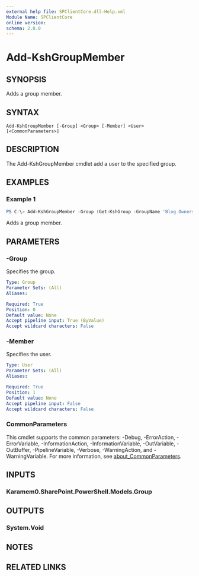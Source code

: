 ```yaml
---
external help file: SPClientCore.dll-Help.xml
Module Name: SPClientCore
online version:
schema: 2.0.0
---
```


# Add-KshGroupMember

## SYNOPSIS
Adds a group member.

## SYNTAX

```
Add-KshGroupMember [-Group] <Group> [-Member] <User> [<CommonParameters>]
```

## DESCRIPTION
The Add-KshGroupMember cmdlet add a user to the specified group.

## EXAMPLES

### Example 1
```powershell
PS C:\> Add-KshGroupMember -Group (Get-KshGroup -GroupName 'Blog Owners') -Member (Get-KshUser -UserName 'i:0#.f|membership|admin@example.onmicrosoft.com')
```

Adds a group member.

## PARAMETERS

### -Group
Specifies the group.

```yaml
Type: Group
Parameter Sets: (All)
Aliases:

Required: True
Position: 0
Default value: None
Accept pipeline input: True (ByValue)
Accept wildcard characters: False
```

### -Member
Specifies the user.

```yaml
Type: User
Parameter Sets: (All)
Aliases:

Required: True
Position: 1
Default value: None
Accept pipeline input: False
Accept wildcard characters: False
```

### CommonParameters
This cmdlet supports the common parameters: -Debug, -ErrorAction, -ErrorVariable, -InformationAction, -InformationVariable, -OutVariable, -OutBuffer, -PipelineVariable, -Verbose, -WarningAction, and -WarningVariable. For more information, see [about_CommonParameters](http://go.microsoft.com/fwlink/?LinkID=113216).

## INPUTS

### Karamem0.SharePoint.PowerShell.Models.Group

## OUTPUTS

### System.Void

## NOTES

## RELATED LINKS

